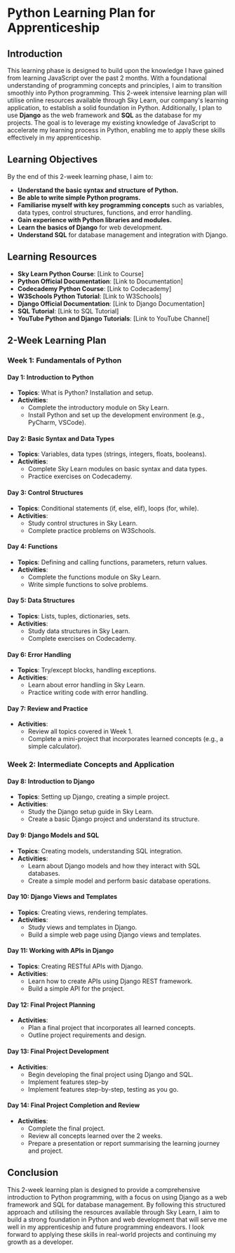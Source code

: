 # Python Learning Plan for Apprenticeship

## Introduction
This learning phase is designed to build upon the knowledge I have gained from learning JavaScript over the past 2 months. With a foundational understanding of programming concepts and principles, I aim to transition smoothly into Python programming. This 2-week intensive learning plan will utilise online resources available through Sky Learn, our company's learning application, to establish a solid foundation in Python. Additionally, I plan to use **Django** as the web framework and **SQL** as the database for my projects. The goal is to leverage my existing knowledge of JavaScript to accelerate my learning process in Python, enabling me to apply these skills effectively in my apprenticeship.

## Learning Objectives
By the end of this 2-week learning phase, I aim to:
- **Understand the basic syntax and structure of Python.**
- **Be able to write simple Python programs.**
- **Familiarise myself with key programming concepts** such as variables, data types, control structures, functions, and error handling.
- **Gain experience with Python libraries and modules.**
- **Learn the basics of Django** for web development.
- **Understand SQL** for database management and integration with Django.

## Learning Resources
- **Sky Learn Python Course**: [Link to Course]
- **Python Official Documentation**: [Link to Documentation]
- **Codecademy Python Course**: [Link to Codecademy]
- **W3Schools Python Tutorial**: [Link to W3Schools]
- **Django Official Documentation**: [Link to Django Documentation]
- **SQL Tutorial**: [Link to SQL Tutorial]
- **YouTube Python and Django Tutorials**: [Link to YouTube Channel]

## 2-Week Learning Plan

### Week 1: Fundamentals of Python

#### Day 1: Introduction to Python
- **Topics**: What is Python? Installation and setup.
- **Activities**: 
  - Complete the introductory module on Sky Learn.
  - Install Python and set up the development environment (e.g., PyCharm, VSCode).

#### Day 2: Basic Syntax and Data Types
- **Topics**: Variables, data types (strings, integers, floats, booleans).
- **Activities**: 
  - Complete Sky Learn modules on basic syntax and data types.
  - Practice exercises on Codecademy.

#### Day 3: Control Structures
- **Topics**: Conditional statements (if, else, elif), loops (for, while).
- **Activities**: 
  - Study control structures in Sky Learn.
  - Complete practice problems on W3Schools.

#### Day 4: Functions
- **Topics**: Defining and calling functions, parameters, return values.
- **Activities**: 
  - Complete the functions module on Sky Learn.
  - Write simple functions to solve problems.

#### Day 5: Data Structures
- **Topics**: Lists, tuples, dictionaries, sets.
- **Activities**: 
  - Study data structures in Sky Learn.
  - Complete exercises on Codecademy.

#### Day 6: Error Handling
- **Topics**: Try/except blocks, handling exceptions.
- **Activities**: 
  - Learn about error handling in Sky Learn.
  - Practice writing code with error handling.

#### Day 7: Review and Practice
- **Activities**: 
  - Review all topics covered in Week 1.
  - Complete a mini-project that incorporates learned concepts (e.g., a simple calculator).

### Week 2: Intermediate Concepts and Application

#### Day 8: Introduction to Django
- **Topics**: Setting up Django, creating a simple project.
- **Activities**: 
  - Study the Django setup guide in Sky Learn.
  - Create a basic Django project and understand its structure.

#### Day 9: Django Models and SQL
- **Topics**: Creating models, understanding SQL integration.
- **Activities**: 
  - Learn about Django models and how they interact with SQL databases.
  - Create a simple model and perform basic database operations.

#### Day 10: Django Views and Templates
- **Topics**: Creating views, rendering templates.
- **Activities**: 
  - Study views and templates in Django.
  - Build a simple web page using Django views and templates.

#### Day 11: Working with APIs in Django
- **Topics**: Creating RESTful APIs with Django.
- **Activities**: 
  - Learn how to create APIs using Django REST framework.
  - Build a simple API for the project.

#### Day 12: Final Project Planning
- **Activities**: 
  - Plan a final project that incorporates all learned concepts.
  - Outline project requirements and design.

#### Day 13: Final Project Development
- **Activities**: 
  - Begin developing the final project using Django and SQL.
  - Implement features step-by
  - Implement features step-by-step, testing as you go.

#### Day 14: Final Project Completion and Review
- **Activities**: 
  - Complete the final project.
  - Review all concepts learned over the 2 weeks.
  - Prepare a presentation or report summarising the learning journey and project.

## Conclusion
This 2-week learning plan is designed to provide a comprehensive introduction to Python programming, with a focus on using Django as a web framework and SQL for database management. By following this structured approach and utilising the resources available through Sky Learn, I aim to build a strong foundation in Python and web development that will serve me well in my apprenticeship and future programming endeavors. I look forward to applying these skills in real-world projects and continuing my growth as a developer.






